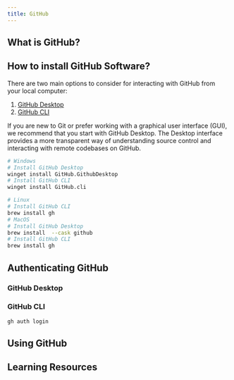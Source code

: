 ```yaml
---
title: GitHub
---
```


## What is GitHub?

## How to install GitHub Software?

There are two main options to consider for interacting with GitHub from your local
computer:

1. [GitHub Desktop](https://docs.github.com/en/desktop)
1. [GitHub CLI](https://docs.github.com/en/github-cli)

If you are new to Git or prefer working with a graphical user interface (GUI), we
recommend that you start with GitHub Desktop. The Desktop interface provides a more
transparent way of understanding source control and interacting with remote codebases on
GitHub.

```bash
# Windows
# Install GitHub Desktop
winget install GitHub.GithubDesktop
# Install GitHub CLI
winget install GitHub.cli

# Linux
# Install GitHub CLI
brew install gh
# MacOS
# Install GitHub Desktop
brew install  --cask github
# Install GitHub CLI
brew install gh
```

## Authenticating GitHub

### GitHub Desktop

### GitHub CLI

```bash
gh auth login
```

## Using GitHub

## Learning Resources
